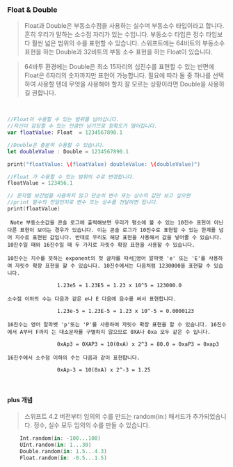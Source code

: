 ### Float & Double
>Float과 Double은 부동소수점을 사용하는 실수며 부동소수 타입이라고 합니다. 흔히 우리가 말하는 소수점 자리가 있는 수입니다. 부동소수 타입은 정수 타입보다 훨씬 넓은 범위의 수를 표현할 수 있습니다. 스위프트에는 64비트의 부동소수 표현을 하는 Double과 32비트의 부동 소수 표현을 하는 Float이 있습니다.

>64바투 환경에는 Double은 최소 15자리의 십진수를 표현할 수 있는 반면에 Float은 6자리의 숫자까지만 표현이 가능합니다. 필요에 따라 둘 중 하나를 선택하여 사용할 텐데 무엇을 사용해야 할지 잘 모르는 상황이라면 Double을 사용하길 권합니다.

<br>

```swift
//Float이 수용할 수 있는 범위를 넘어섭니다.
//자신이 감당할 수 있는 만큼만 남기므로 정확도가 떨어집니다.
var floatValue: Float  = 1234567890.1

//Double은 충분히 수용할 수 있습니다.
let doubleValue : Double = 1234567890.1

print("floatValue: \(floatValue) doubleValue: \(doubleValue)")

//Float 가 수용할 수 있는 범위의 수로 변경합니다.
floatValue = 123456.1

// 문자열 보간법을 사용하지 않고 단순히 변수 또는 상수의 값만 보고 싶으면
//print 함수의 전달인지로 변수 또는 상수를 전달하면 됩니다.
print(floatValue)
```

```
 Note 부동소숫값을 콘솔 로그에 출력해보면 우리가 평소에 볼 수 있는 10진수 표현이 아닌 다른 표현이 보이는 경우가 있습니다. 이는 콘솔 로그가 10진수로 표현할 수 있는 한계를 넘어 지수로 표현된 값입니다. 반대로 우리도 해당 표현을 사용해서 값을 넣어줄 수 있습니다. 10진수일 때와 16진수일 때 두 가지로 자릿수 확장 표현을 사용할 수 있습니다. 

10진수는 지수를 뜻하는 exponent의 첫 글자를 따서영어 알파벳 'e' 또는 'E'를 사용하여 자릿수 확장 표현을 할 수 있습니다. 10진수에서는 다음처럼 1230000을 표현할 수 있습니다.
                
                1.23e5 = 1.23E5 = 1.23 x 10^5 = 123000.0

소수점 이하의 수는 다음과 같은 e나 E 다음에 음수를 써서 표현합니다.

                1.23e-5 = 1.23E-5 = 1.23 x 10^-5 = 0.0000123

16진수는 영어 알파벳 'p'또는 'P'를 사용하여 자릿수 확장 표현을 할 수 있습니다. 16진수에서 A부터 F까지 는 대소문자를 구별하지 않으므로 0XA나 0xa 모두 같은 수 입니다.

                0xAp3 = 0XAP3 = 10(0xA) x 2^3 = 80.0 = 0xaP3 = 0xap3

16진수에서 소수점 이하의 수는 다음과 같이 표현합니다.

                0xAp-3 = 10(0xA) x 2^-3 = 1.25

```

<br>


#### plus 개념

> 스위프트 4.2 버전부터 임의의 수를 만드는 random(in:) 매서드가 추가되었습니다. 정수, 실수 모두 임의의 수를 만들 수 있습니다.

```swift
    Int.random(in: -100...100)
    UInt.random(in: 1...30)
    Double.random(in: 1.5...4.3)
    Float.random(in: -0.5...1.5)
```